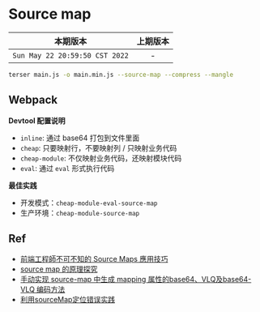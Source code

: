 # Source map

|本期版本|上期版本
|:---:|:---:
`Sun May 22 20:59:50 CST 2022` | -

```bash
terser main.js -o main.min.js --source-map --compress --mangle
```

## Webpack

**Devtool 配置说明**

* `inline`: 通过 base64 打包到文件里面
* `cheap`: 只要映射行，不要映射列 / 只映射业务代码
* `cheap-module`:  不仅映射业务代码，还映射模块代码
* `eval`: 通过 `eval` 形式执行代码

**最佳实践**

* 开发模式：`cheap-module-eval-source-map`
* 生产环境：`cheap-module-source-map`

## Ref

* [前端工程師不可不知的 Source Maps 應用技巧](./_CAwmZjE4UE/)
* [source map 的原理探究](https://github.com/wayou/wayou.github.io/issues/9)
* [手动实现 source-map 中生成 mapping 属性的base64、VLQ及base64-VLQ 编码方法](https://juejin.cn/post/7011156613268504606)
* [利用sourceMap定位错误实践](https://juejin.cn/post/6882265367251517447)